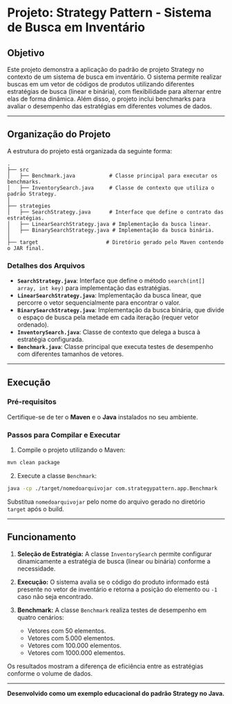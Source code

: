 # Projeto: Strategy Pattern - Sistema de Busca em Inventário

## Objetivo
Este projeto demonstra a aplicação do padrão de projeto Strategy no contexto de um sistema de busca em inventário. O sistema permite realizar buscas em um vetor de códigos de produtos utilizando diferentes estratégias de busca (linear e binária), com flexibilidade para alternar entre elas de forma dinâmica. Além disso, o projeto inclui benchmarks para avaliar o desempenho das estratégias em diferentes volumes de dados.

---

## Organização do Projeto
A estrutura do projeto está organizada da seguinte forma:

```
.
├── src
│   ├── Benchmark.java           # Classe principal para executar os benchmarks.
│   ├── InventorySearch.java     # Classe de contexto que utiliza o padrão Strategy.
│
├── strategies
│   ├── SearchStrategy.java      # Interface que define o contrato das estratégias.
│   ├── LinearSearchStrategy.java # Implementação da busca linear.
│   ├── BinarySearchStrategy.java # Implementação da busca binária.
│
├── target                      # Diretório gerado pelo Maven contendo o JAR final.
```

### Detalhes dos Arquivos
- **`SearchStrategy.java`**: Interface que define o método `search(int[] array, int key)` para implementação das estratégias.
- **`LinearSearchStrategy.java`**: Implementação da busca linear, que percorre o vetor sequencialmente para encontrar o valor.
- **`BinarySearchStrategy.java`**: Implementação da busca binária, que divide o espaço de busca pela metade em cada iteração (requer vetor ordenado).
- **`InventorySearch.java`**: Classe de contexto que delega a busca à estratégia configurada.
- **`Benchmark.java`**: Classe principal que executa testes de desempenho com diferentes tamanhos de vetores.

---

## Execução

### Pré-requisitos
Certifique-se de ter o **Maven** e o **Java** instalados no seu ambiente.

### Passos para Compilar e Executar
1. Compile o projeto utilizando o Maven:

```bash
mvn clean package
```

2. Execute a classe `Benchmark`:

```bash
java -cp ./target/nomedoarquivojar com.strategypattern.app.Benchmark
```

Substitua `nomedoarquivojar` pelo nome do arquivo gerado no diretório `target` após o build.

---

## Funcionamento

1. **Seleção de Estratégia:**
   A classe `InventorySearch` permite configurar dinamicamente a estratégia de busca (linear ou binária) conforme a necessidade.

2. **Execução:**
   O sistema avalia se o código do produto informado está presente no vetor de inventário e retorna a posição do elemento ou `-1` caso não seja encontrado.

3. **Benchmark:**
   A classe `Benchmark` realiza testes de desempenho em quatro cenários:
   - Vetores com 50 elementos.
   - Vetores com 5.000 elementos.
   - Vetores com 100.000 elementos.
   - Vetores com 1000.000 elementos.

Os resultados mostram a diferença de eficiência entre as estratégias conforme o volume de dados.

---

**Desenvolvido como um exemplo educacional do padrão Strategy no Java.**
